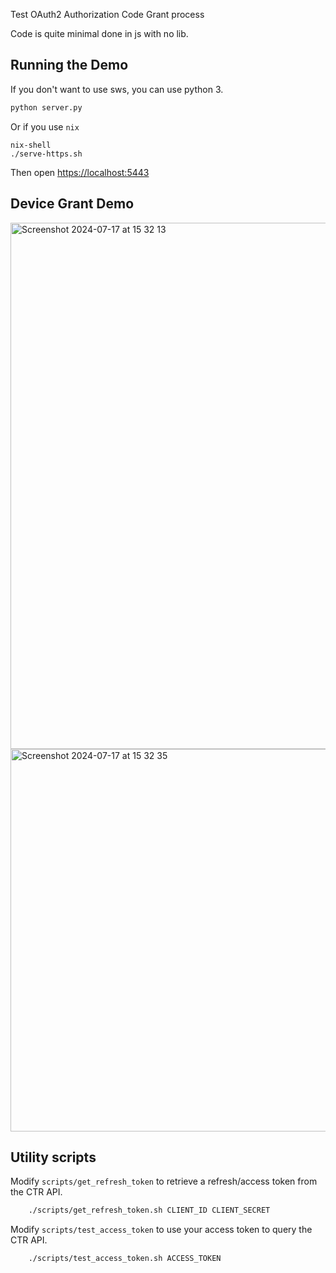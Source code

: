 Test OAuth2 Authorization Code Grant process


Code is quite minimal done in js with no lib.


## Running the Demo

If you don't want to use sws, you can use python 3.

``` python
python server.py
```

Or if you use `nix`

```
nix-shell
./serve-https.sh
```

Then open <https://localhost:5443>

## Device Grant Demo

<img width="842" alt="Screenshot 2024-07-17 at 15 32 13" src="https://github.com/user-attachments/assets/3c8c148c-e0a5-430f-ac94-82b22bbeae3e">

<img width="612" alt="Screenshot 2024-07-17 at 15 32 35" src="https://github.com/user-attachments/assets/45635e34-9ae8-4592-9d86-36fc44ac2dd1">



## Utility scripts

Modify `scripts/get_refresh_token` to retrieve a refresh/access token from the CTR API. 

```bash
    ./scripts/get_refresh_token.sh CLIENT_ID CLIENT_SECRET
```

Modify `scripts/test_access_token` to use your access token to query the CTR API.

```bash
    ./scripts/test_access_token.sh ACCESS_TOKEN
```
